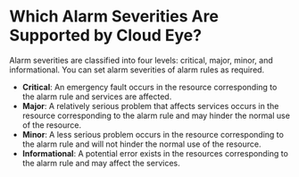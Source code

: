 # Which Alarm Severities Are Supported by Cloud Eye?<a name="EN-US_TOPIC_0173674118"></a>

Alarm severities are classified into four levels: critical, major, minor, and informational. You can set alarm severities of alarm rules as required.

-   **Critical**: An emergency fault occurs in the resource corresponding to the alarm rule and services are affected.
-   **Major**: A relatively serious problem that affects services occurs in the resource corresponding to the alarm rule and may hinder the normal use of the resource.
-   **Minor**: A less serious problem occurs in the resource corresponding to the alarm rule and will not hinder the normal use of the resource.
-   **Informational**: A potential error exists in the resources corresponding to the alarm rule and may affect the services.

